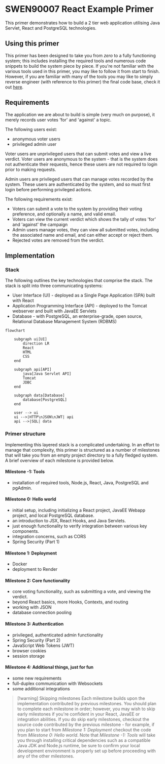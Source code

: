 # SWEN90007 React Example Primer

This primer demonstrates how to build a 2 tier web application utilising Java Servlet, React and PostgreSQL technologies.

## Using this primer

This primer has been designed to take you from *zero* to a fully functioning system; this includes installing the required tools and numerous code snippets to build the system piece by piece. If you're not familiar with the various tools used in this primer, you may like to follow it from start to finish. However, if you are familiar with many of the tools you may like to simply reverse engineer (with reference to this primer) the final code base, check it out [here](). 

## Requirements

The application we are about to build is simple (very much on purpose), it merely records user votes 'for' and 'against' a topic. 

The following users exist:

- anonymous voter users
- privileged admin user

Voter users are unprivileged users that can submit votes and view a live verdict. Voter users are anonymous to the system - that is the system does not authenticate their requests, hence these users are not required to login prior to making requests.

Admin users are privileged users that can manage votes recorded by the system. These users are authenticated by the system, and so must first login before performing privileged actions.

The following requirements exist:

- Voters can submit a vote to the system by providing their voting preference, and optionally a name, and valid email.
- Voters can view the current verdict which shows the tally of votes 'for' and 'against' the campaign
- Admin users manage votes, they can view all submitted votes, including the associated name and email, and can either accept or reject them.
- Rejected votes are removed from the verdict.

## Implementation

### Stack

The following outlines the key technologies that comprise the stack. The stack is split into three communicating systems:

- User Interface (UI) - deployed as a Single Page Application (SPA) built with React
- Application Programming Interface (API) - deployed to the Tomcat webserver and built with JavaEE Servlets
- Database - with PostgreSQL, an enterprise-grade, open source, Relational Database Management System (RDBMS)

```mermaid
flowchart
	
	subgraph ui[UI]
		direction LR
		React
		HTML
		CSS
	end

	subgraph api[API]
		java[Java Servlet API]
		Tomcat
		JDBC
	end

	subgraph data[Database]
		database[PostgreSQL]
	end
	
	user --> ui 
	ui -->|HTTP\nJSON\nJWT| api 
	api -->|SQL| data
```

### Primer structure

Implementing this layered stack is a complicated undertaking. In an effort to manage that complexity, this primer is structured as a number of milestones that will take you from an empty project directory to a fully fledged system. A brief overview of each milestone is provided below.

#### Milestone -1: Tools

- installation of required tools, Node.js, React, Java, PostgreSQL and pgAdmin.

#### Milestone 0: Hello world

- initial setup, including initializing a React project, JavaEE Webapp project, and local PostgreSQL database.
- an introduction to JSX, React Hooks, and Java Servlets.
- just enough functionality to verify integration between various key components.
- integration concerns, such as CORS
- Spring Security (Part 1)

#### Milestone 1: Deployment

- Docker
- deployment to Render

#### Milestone 2: Core functionality

- core voting functionality, such as submitting a vote, and viewing the verdict.
- beyond React basics, more Hooks, Contexts, and routing 
- working with JSON
- database connection pooling

#### Milestone 3: Authentication

- privileged, authenticated admin functionality
- Spring Security (Part 2)
- JavaScript Web Tokens (JWT)
- browser cookies
- session storage

#### Milestone 4: Additional things, just for fun

- some new requirements
- full-duplex communication with Websockets
- some additional integrations

> [!warning] Skipping milestones
> Each milestone builds upon the implementation contributed by previous milestones. You should plan to complete each milestone in order; however, you may wish to skip early milestones if you're confident in your React, JavaEE or integration abilities. If you do skip early milestones, checkout the source code contributed by the previous milestone - for example, if you plan to start from *Milestone 1: Deployment* checkout the code from *Milestone 0: Hello world*. Note that *Milestone -1: Tools* will take you through installing critical dependencies such as a compatible Java JDK and Node.js runtime, be sure to confirm your local development environment is properly set up before proceeding with any of the other milestones.

